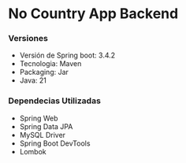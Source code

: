 
# No Country App Backend

### Versiones

- Versión de Spring boot: 3.4.2
- Tecnologia: Maven
- Packaging: Jar
- Java: 21

### Dependecias Utilizadas

- Spring Web
- Spring Data JPA
- MySQL Driver
- Spring Boot DevTools
- Lombok
